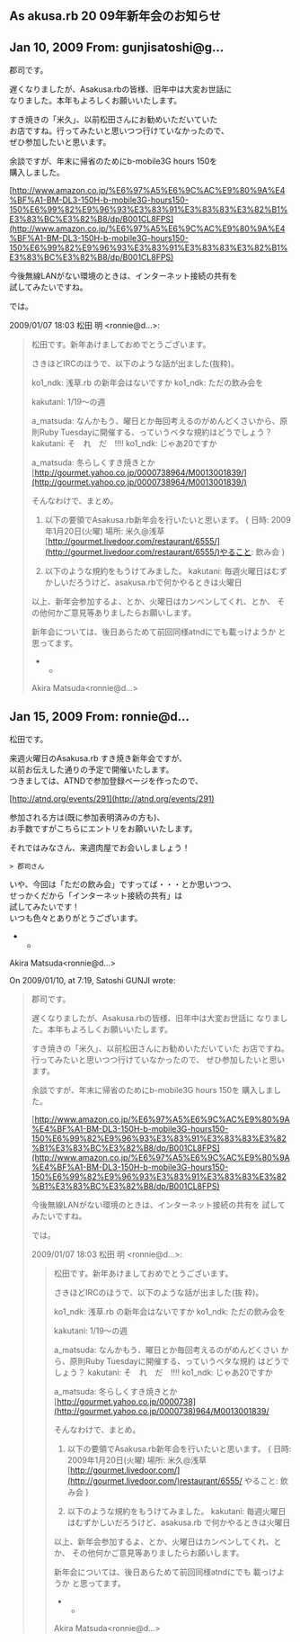 ## As akusa.rb 20 09年新年会のお知らせ

## Jan 10, 2009 From: gunjisatoshi@g...

郡司です。

遅くなりましたが、Asakusa.rbの皆様、旧年中は大変お世話に  
なりました。本年もよろしくお願いいたします。

すき焼きの「米久」、以前松田さんにお勧めいただいていた  
お店ですね。行ってみたいと思いつつ行けていなかったので、  
ぜひ参加したいと思います。

余談ですが、年末に帰省のためにb-mobile3G hours 150を  
購入しました。

[http://www.amazon.co.jp/%E6%97%A5%E6%9C%AC%E9%80%9A%E4%BF%A1-BM-DL3-150H-b-mobile3G-hours150-150%E6%99%82%E9%96%93%E3%83%91%E3%83%83%E3%82%B1%E3%83%BC%E3%82%B8/dp/B001CL8FPS](http://www.amazon.co.jp/%E6%97%A5%E6%9C%AC%E9%80%9A%E4%BF%A1-BM-DL3-150H-b-mobile3G-hours150-150%E6%99%82%E9%96%93%E3%83%91%E3%83%83%E3%82%B1%E3%83%BC%E3%82%B8/dp/B001CL8FPS)

今後無線LANがない環境のときは、インターネット接続の共有を  
試してみたいですね。

では。

2009/01/07 18:03 松田 明 \<ronnie@d...\>:

> 松田です。新年あけましておめでとうございます。
> 
> さきほどIRCのほうで、以下のような話が出ました(抜粋)。
> 
> ko1\_ndk: 浅草.rb の新年会はないですか ko1\_ndk: ただの飲み会を
> 
> kakutani: 1/19～の週
> 
> a\_matsuda: なんかもう、曜日とか毎回考えるのがめんどくさいから、原則Ruby Tuesdayに開催する、っていうベタな規約はどうでしょう？ kakutani: そ　れ　だ　!!!! ko1\_ndk: じゃあ20ですか
> 
> a\_matsuda: 冬らしくすき焼きとか [http://gourmet.yahoo.co.jp/0000738964/M0013001839/](http://gourmet.yahoo.co.jp/0000738964/M0013001839/)
> 
> そんなわけで、まとめ。
> 
> 1. 以下の要領でAsakusa.rb新年会を行いたいと思います。 { 日時: 2009年1月20日(火曜) 場所: 米久@浅草 [http://gourmet.livedoor.com/restaurant/6555/](http://gourmet.livedoor.com/restaurant/6555/)やること: 飲み会 }
> 
> 2. 以下のような規約をもうけてみました。 kakutani: 毎週火曜日はむずかしいだろうけど、asakusa.rbで何かやるときは火曜日
> 
> 以上、新年会参加するよ、とか、火曜日はカンベンしてくれ、とか、 その他何かご意見等ありましたらお願いします。
> 
> 新年会については、後日あらためて前回同様atndにでも載っけようか と思ってます。
> 
> - -
> 
> Akira Matsuda\<ronnie@d...\>
## Jan 15, 2009 From: ronnie@d...

松田です。

来週火曜日のAsakusa.rb すき焼き新年会ですが、  
以前お伝えした通りの予定で開催いたします。  
つきましては、ATNDで参加登録ページを作ったので、

[http://atnd.org/events/291](http://atnd.org/events/291)

参加される方は(既に参加表明済みの方も)、  
お手数ですがこちらにエントリをお願いいたします。

それではみなさん、来週肉屋でお会いしましょう！

    > 郡司さん

いや、今回は「ただの飲み会」ですってば・・・とか思いつつ、  
せっかくだから「インターネット接続の共有」は  
試してみたいです！  
いつも色々とありがとうございます。

- -

Akira Matsuda\<ronnie@d...\>

On 2009/01/10, at 7:19, Satoshi GUNJI wrote:

> 郡司です。
> 
> 遅くなりましたが、Asakusa.rbの皆様、旧年中は大変お世話に なりました。本年もよろしくお願いいたします。
> 
> すき焼きの「米久」、以前松田さんにお勧めいただいていた お店ですね。行ってみたいと思いつつ行けていなかったので、 ぜひ参加したいと思います。
> 
> 余談ですが、年末に帰省のためにb-mobile3G hours 150を 購入しました。
> 
> [http://www.amazon.co.jp/%E6%97%A5%E6%9C%AC%E9%80%9A%E4%BF%A1-BM-DL3-150H-b-mobile3G-hours150-150%E6%99%82%E9%96%93%E3%83%91%E3%83%83%E3%82%B1%E3%83%BC%E3%82%B8/dp/B001CL8FPS](http://www.amazon.co.jp/%E6%97%A5%E6%9C%AC%E9%80%9A%E4%BF%A1-BM-DL3-150H-b-mobile3G-hours150-150%E6%99%82%E9%96%93%E3%83%91%E3%83%83%E3%82%B1%E3%83%BC%E3%82%B8/dp/B001CL8FPS)
> 
> 今後無線LANがない環境のときは、インターネット接続の共有を 試してみたいですね。
> 
> では。
> 
> 2009/01/07 18:03 松田 明 \<ronnie@d...\>:
> 
> > 松田です。新年あけましておめでとうございます。
> > 
> > さきほどIRCのほうで、以下のような話が出ました(抜 粋)。
> > 
> > ko1\_ndk: 浅草.rb の新年会はないですか ko1\_ndk: ただの飲み会を
> > 
> > kakutani: 1/19～の週
> > 
> > a\_matsuda: なんかもう、曜日とか毎回考えるのがめんどくさい から、原則Ruby Tuesdayに開催する、っていうベタな規約 はどうでしょう？ kakutani: そ　れ　だ　!!!! ko1\_ndk: じゃあ20ですか
> > 
> > a\_matsuda: 冬らしくすき焼きとか [http://gourmet.yahoo.co.jp/0000738](http://gourmet.yahoo.co.jp/0000738)964/M0013001839/
> > 
> > そんなわけで、まとめ。
> > 
> > 1. 以下の要領でAsakusa.rb新年会を行いたいと思います。 { 日時: 2009年1月20日(火曜) 場所: 米久@浅草 [http://gourmet.livedoor.com/](http://gourmet.livedoor.com/)restaurant/6555/ やること: 飲み会 }
> > 
> > 2. 以下のような規約をもうけてみました。 kakutani: 毎週火曜日はむずかしいだろうけど、asakusa.rb で何かやるときは火曜日
> > 
> > 以上、新年会参加するよ、とか、火曜日はカンベンしてくれ、とか、 その他何かご意見等ありましたらお願いします。
> > 
> > 新年会については、後日あらためて前回同様atndにでも 載っけようか と思ってます。
> > 
> > - -
> > 
> > Akira Matsuda\<ronnie@d...\>
